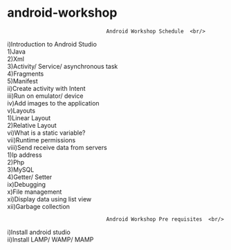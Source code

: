 # android-workshop

                                    Android Workshop Schedule  <br/>

i)Introduction to Android Studio <br/>
  1)Java <br/>
  2)Xml <br/>
  3)Activity/ Service/ asynchronous task <br/>
  4)Fragments <br/>
  5)Manifest <br/>
ii)Create activity with Intent <br/> 
iii)Run on emulator/ device <br/>
iv)Add images to the application <br/>
v)Layouts  <br/>
  1)Linear Layout <br/> 
  2)Relative Layout <br/>
vi)What is a static variable? <br/>
vii)Runtime permissions <br/>
viii)Send receive data from servers <br/>
  1)Ip address <br/>
  2)Php <br/>
  3)MySQL <br/>
  4)Getter/ Setter <br/>
ix)Debugging <br/>
x)File management <br/>
xi)Display data using list view <br/>
xii)Garbage collection <br/>

		                      		Android Workshop Pre requisites  <br/>

i)Install android studio  <br/>
ii)Install LAMP/ WAMP/ MAMP  <br/>

